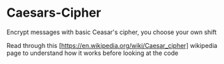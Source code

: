 # Caesars-Cipher
Encrypt messages with basic Ceasar's cipher, you choose your own shift

Read through this [https://en.wikipedia.org/wiki/Caesar_cipher] wikipedia page to understand how it works before looking at the code
